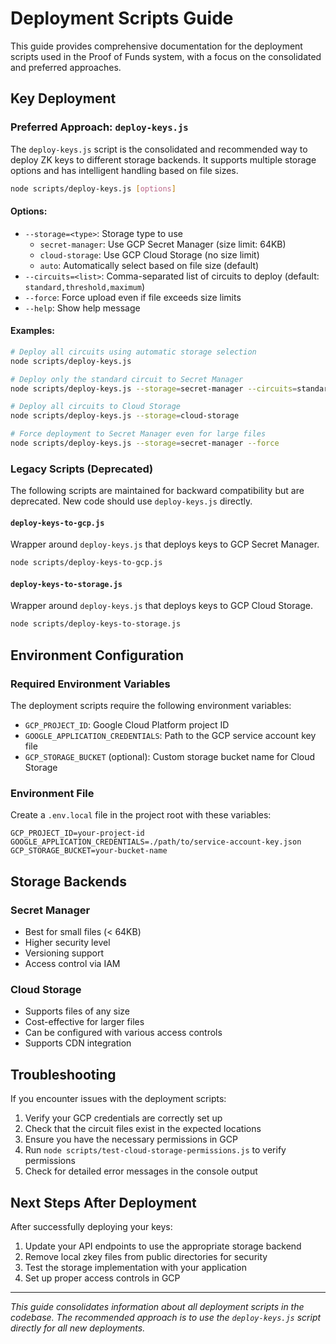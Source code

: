 # Deployment Scripts Guide

This guide provides comprehensive documentation for the deployment scripts used in the Proof of Funds system, with a focus on the consolidated and preferred approaches.

## Key Deployment

### Preferred Approach: `deploy-keys.js`

The `deploy-keys.js` script is the consolidated and recommended way to deploy ZK keys to different storage backends. It supports multiple storage options and has intelligent handling based on file sizes.

```bash
node scripts/deploy-keys.js [options]
```

#### Options:

- `--storage=<type>`: Storage type to use
  - `secret-manager`: Use GCP Secret Manager (size limit: 64KB)
  - `cloud-storage`: Use GCP Cloud Storage (no size limit)
  - `auto`: Automatically select based on file size (default)
- `--circuits=<list>`: Comma-separated list of circuits to deploy (default: `standard,threshold,maximum`)
- `--force`: Force upload even if file exceeds size limits
- `--help`: Show help message

#### Examples:

```bash
# Deploy all circuits using automatic storage selection
node scripts/deploy-keys.js

# Deploy only the standard circuit to Secret Manager
node scripts/deploy-keys.js --storage=secret-manager --circuits=standard

# Deploy all circuits to Cloud Storage
node scripts/deploy-keys.js --storage=cloud-storage

# Force deployment to Secret Manager even for large files
node scripts/deploy-keys.js --storage=secret-manager --force
```

### Legacy Scripts (Deprecated)

The following scripts are maintained for backward compatibility but are deprecated. New code should use `deploy-keys.js` directly.

#### `deploy-keys-to-gcp.js`

Wrapper around `deploy-keys.js` that deploys keys to GCP Secret Manager.

```bash
node scripts/deploy-keys-to-gcp.js
```

#### `deploy-keys-to-storage.js`

Wrapper around `deploy-keys.js` that deploys keys to GCP Cloud Storage.

```bash
node scripts/deploy-keys-to-storage.js
```

## Environment Configuration

### Required Environment Variables

The deployment scripts require the following environment variables:

- `GCP_PROJECT_ID`: Google Cloud Platform project ID
- `GOOGLE_APPLICATION_CREDENTIALS`: Path to the GCP service account key file
- `GCP_STORAGE_BUCKET` (optional): Custom storage bucket name for Cloud Storage

### Environment File

Create a `.env.local` file in the project root with these variables:

```
GCP_PROJECT_ID=your-project-id
GOOGLE_APPLICATION_CREDENTIALS=./path/to/service-account-key.json
GCP_STORAGE_BUCKET=your-bucket-name
```

## Storage Backends

### Secret Manager

- Best for small files (< 64KB)
- Higher security level
- Versioning support
- Access control via IAM

### Cloud Storage

- Supports files of any size
- Cost-effective for larger files
- Can be configured with various access controls
- Supports CDN integration

## Troubleshooting

If you encounter issues with the deployment scripts:

1. Verify your GCP credentials are correctly set up
2. Check that the circuit files exist in the expected locations
3. Ensure you have the necessary permissions in GCP
4. Run `node scripts/test-cloud-storage-permissions.js` to verify permissions
5. Check for detailed error messages in the console output

## Next Steps After Deployment

After successfully deploying your keys:

1. Update your API endpoints to use the appropriate storage backend
2. Remove local zkey files from public directories for security
3. Test the storage implementation with your application
4. Set up proper access controls in GCP

---

_This guide consolidates information about all deployment scripts in the codebase. The recommended approach is to use the `deploy-keys.js` script directly for all new deployments._